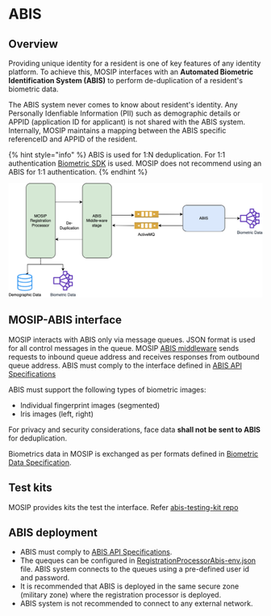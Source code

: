 # ABIS

## Overview
Providing unique identity for a resident is one of key features of any identity platform. To achieve this, MOSIP interfaces with an **Automated Biometric Identification System (ABIS)** to perform de-duplication of a resident's biometric data. 

The ABIS system never comes to know about resident's identity. Any Personally Idenfiable Information (PII) such as demographic details or APPID (application ID for applicant) is not shared with the ABIS system. Internally, MOSIP maintains a mapping between the ABIS specific referenceID and APPID of the resident.

{% hint style="info" %}
ABIS is used for 1:N deduplication. For 1:1 authentication [Biometric SDK](biometric-sdk.md) is used. MOSIP does not recommend using an ABIS for 1:1 authentication.
{% endhint %}

![](_images/abis.png)

## MOSIP-ABIS interface
MOSIP interacts with ABIS only via message queues. JSON format is used for all control messages in the queue. MOSIP [ABIS middleware](https://github.com/mosip/registration/tree/1.2.0-rc2/registration-processor/core-processor/registration-processor-abis-middleware-stage) sends requests to inbound queue address and receives responses from outbound queue address.
ABIS must comply to the interface defined in [ABIS API Specifications](abis-api.md)

ABIS must support the following types of biometric images:
* Individual fingerprint images (segmented)
* Iris images (left, right)

For privacy and security considerations, face data **shall not be sent to ABIS** for deduplication.

Biometrics data in MOSIP is exchanged as per formats defined in [Biometric Data Specification](Biometric-Data-Specification.md). 

## Test kits
MOSIP provides kits the test the interface. Refer [abis-testing-kit repo](https://github.com/mosip/abis-testing-kit/tree/1.2.0)

## ABIS deployment
* ABIS must comply to [ABIS API Specifications](abis-api.md).
* The queques can be configured in [RegistrationProcessorAbis-env.json](https://github.com/mosip/mosip-config/blob/master/config-templates/RegistrationProcessorAbis-env.json) file.
 ABIS system connects to the queues using a pre-defined user id and password. 
* It is recommended that ABIS is deployed in the same secure zone (military zone) where the registration processor is deployed. 
* ABIS system is not recommended to connect to any external network.


